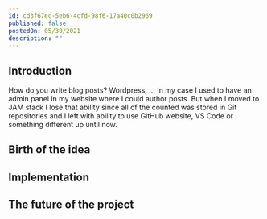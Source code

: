 ```yaml
---
id: cd3f67ec-5eb6-4cfd-98f6-17a40c0b2969
published: false
postedOn: 05/30/2021
description: ""
---
```


## Introduction

How do you write blog posts? Wordpress, …
In my case I used to have an admin panel in my website where I could author posts. But when I moved to JAM stack I lose that ability since all of the counted was stored in Git repositories and I left with ability to use GitHub website, VS Code or something different up until now. 

## Birth of the idea

## Implementation

## The future of the project
